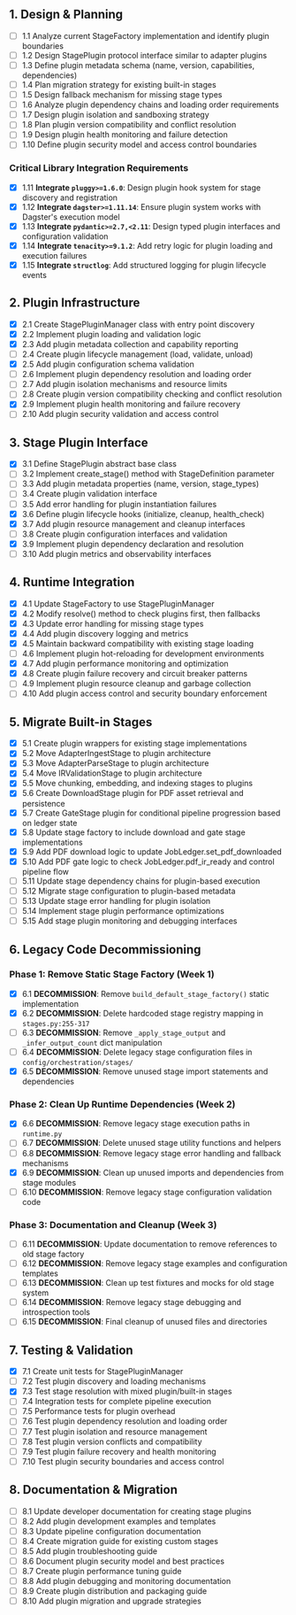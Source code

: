 ## 1. Design & Planning

- [ ] 1.1 Analyze current StageFactory implementation and identify plugin boundaries
- [ ] 1.2 Design StagePlugin protocol interface similar to adapter plugins
- [ ] 1.3 Define plugin metadata schema (name, version, capabilities, dependencies)
- [ ] 1.4 Plan migration strategy for existing built-in stages
- [ ] 1.5 Design fallback mechanism for missing stage types
- [ ] 1.6 Analyze plugin dependency chains and loading order requirements
- [ ] 1.7 Design plugin isolation and sandboxing strategy
- [ ] 1.8 Plan plugin version compatibility and conflict resolution
- [ ] 1.9 Design plugin health monitoring and failure detection
- [ ] 1.10 Define plugin security model and access control boundaries

### Critical Library Integration Requirements

- [x] 1.11 **Integrate `pluggy>=1.6.0`**: Design plugin hook system for stage discovery and registration
- [x] 1.12 **Integrate `dagster>=1.11.14`**: Ensure plugin system works with Dagster's execution model
- [x] 1.13 **Integrate `pydantic>=2.7,<2.11`**: Design typed plugin interfaces and configuration validation
- [x] 1.14 **Integrate `tenacity>=9.1.2`**: Add retry logic for plugin loading and execution failures
- [x] 1.15 **Integrate `structlog`**: Add structured logging for plugin lifecycle events

## 2. Plugin Infrastructure

- [x] 2.1 Create StagePluginManager class with entry point discovery
- [x] 2.2 Implement plugin loading and validation logic
- [x] 2.3 Add plugin metadata collection and capability reporting
- [ ] 2.4 Create plugin lifecycle management (load, validate, unload)
- [x] 2.5 Add plugin configuration schema validation
- [ ] 2.6 Implement plugin dependency resolution and loading order
- [ ] 2.7 Add plugin isolation mechanisms and resource limits
- [ ] 2.8 Create plugin version compatibility checking and conflict resolution
- [x] 2.9 Implement plugin health monitoring and failure recovery
- [ ] 2.10 Add plugin security validation and access control

## 3. Stage Plugin Interface

- [x] 3.1 Define StagePlugin abstract base class
- [ ] 3.2 Implement create_stage() method with StageDefinition parameter
- [ ] 3.3 Add plugin metadata properties (name, version, stage_types)
- [ ] 3.4 Create plugin validation interface
- [ ] 3.5 Add error handling for plugin instantiation failures
- [x] 3.6 Define plugin lifecycle hooks (initialize, cleanup, health_check)
- [x] 3.7 Add plugin resource management and cleanup interfaces
- [ ] 3.8 Create plugin configuration interfaces and validation
- [x] 3.9 Implement plugin dependency declaration and resolution
- [ ] 3.10 Add plugin metrics and observability interfaces

## 4. Runtime Integration

- [x] 4.1 Update StageFactory to use StagePluginManager
- [x] 4.2 Modify resolve() method to check plugins first, then fallbacks
- [x] 4.3 Update error handling for missing stage types
- [x] 4.4 Add plugin discovery logging and metrics
- [x] 4.5 Maintain backward compatibility with existing stage loading
- [ ] 4.6 Implement plugin hot-reloading for development environments
- [x] 4.7 Add plugin performance monitoring and optimization
- [x] 4.8 Create plugin failure recovery and circuit breaker patterns
- [ ] 4.9 Implement plugin resource cleanup and garbage collection
- [ ] 4.10 Add plugin access control and security boundary enforcement

## 5. Migrate Built-in Stages

- [x] 5.1 Create plugin wrappers for existing stage implementations
- [x] 5.2 Move AdapterIngestStage to plugin architecture
- [x] 5.3 Move AdapterParseStage to plugin architecture
- [x] 5.4 Move IRValidationStage to plugin architecture
- [x] 5.5 Move chunking, embedding, and indexing stages to plugins
- [x] 5.6 Create DownloadStage plugin for PDF asset retrieval and persistence
- [x] 5.7 Create GateStage plugin for conditional pipeline progression based on ledger state
- [x] 5.8 Update stage factory to include download and gate stage implementations
- [x] 5.9 Add PDF download logic to update JobLedger.set_pdf_downloaded
- [x] 5.10 Add PDF gate logic to check JobLedger.pdf_ir_ready and control pipeline flow
- [ ] 5.11 Update stage dependency chains for plugin-based execution
- [ ] 5.12 Migrate stage configuration to plugin-based metadata
- [ ] 5.13 Update stage error handling for plugin isolation
- [ ] 5.14 Implement stage plugin performance optimizations
- [ ] 5.15 Add stage plugin monitoring and debugging interfaces

## 6. Legacy Code Decommissioning

### Phase 1: Remove Static Stage Factory (Week 1)

- [x] 6.1 **DECOMMISSION**: Remove `build_default_stage_factory()` static implementation
- [x] 6.2 **DECOMMISSION**: Delete hardcoded stage registry mapping in `stages.py:255-317`
- [ ] 6.3 **DECOMMISSION**: Remove `_apply_stage_output` and `_infer_output_count` dict manipulation
- [ ] 6.4 **DECOMMISSION**: Delete legacy stage configuration files in `config/orchestration/stages/`
- [x] 6.5 **DECOMMISSION**: Remove unused stage import statements and dependencies

### Phase 2: Clean Up Runtime Dependencies (Week 2)

- [x] 6.6 **DECOMMISSION**: Remove legacy stage execution paths in `runtime.py`
- [ ] 6.7 **DECOMMISSION**: Delete unused stage utility functions and helpers
- [ ] 6.8 **DECOMMISSION**: Remove legacy stage error handling and fallback mechanisms
- [x] 6.9 **DECOMMISSION**: Clean up unused imports and dependencies from stage modules
- [ ] 6.10 **DECOMMISSION**: Remove legacy stage configuration validation code

### Phase 3: Documentation and Cleanup (Week 3)

- [ ] 6.11 **DECOMMISSION**: Update documentation to remove references to old stage factory
- [ ] 6.12 **DECOMMISSION**: Remove legacy stage examples and configuration templates
- [ ] 6.13 **DECOMMISSION**: Clean up test fixtures and mocks for old stage system
- [ ] 6.14 **DECOMMISSION**: Remove legacy stage debugging and introspection tools
- [ ] 6.15 **DECOMMISSION**: Final cleanup of unused files and directories

## 7. Testing & Validation

- [x] 7.1 Create unit tests for StagePluginManager
- [ ] 7.2 Test plugin discovery and loading mechanisms
- [x] 7.3 Test stage resolution with mixed plugin/built-in stages
- [ ] 7.4 Integration tests for complete pipeline execution
- [ ] 7.5 Performance tests for plugin overhead
- [ ] 7.6 Test plugin dependency resolution and loading order
- [ ] 7.7 Test plugin isolation and resource management
- [ ] 7.8 Test plugin version conflicts and compatibility
- [ ] 7.9 Test plugin failure recovery and health monitoring
- [ ] 7.10 Test plugin security boundaries and access control

## 8. Documentation & Migration

- [ ] 8.1 Update developer documentation for creating stage plugins
- [ ] 8.2 Add plugin development examples and templates
- [ ] 8.3 Update pipeline configuration documentation
- [ ] 8.4 Create migration guide for existing custom stages
- [ ] 8.5 Add plugin troubleshooting guide
- [ ] 8.6 Document plugin security model and best practices
- [ ] 8.7 Create plugin performance tuning guide
- [ ] 8.8 Add plugin debugging and monitoring documentation
- [ ] 8.9 Create plugin distribution and packaging guide
- [ ] 8.10 Add plugin migration and upgrade strategies
